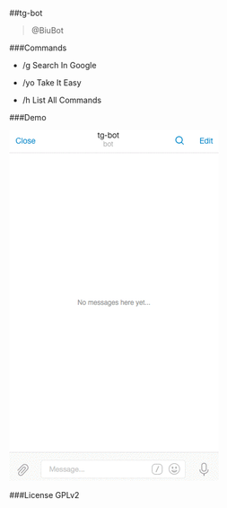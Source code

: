 ##tg-bot
>@BiuBot

###Commands

 - /g Search In Google

 - /yo Take It Easy

 - /h List All Commands

###Demo

![demo](demo/demo.gif)

###License
GPLv2